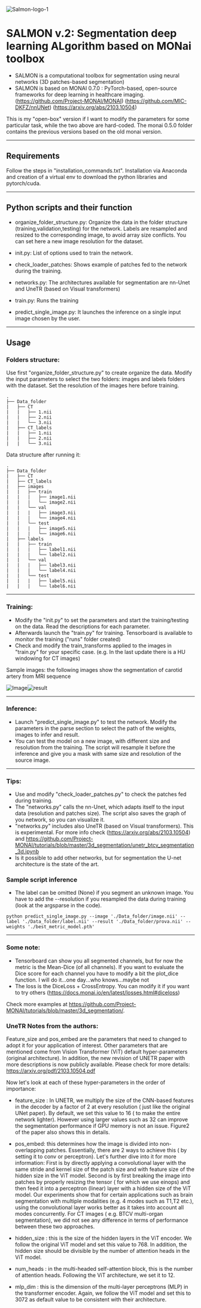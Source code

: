 ![Salmon-logo-1](old/images/salmon_for_malamute.JPG)
# SALMON v.2: Segmentation deep learning ALgorithm based on MONai toolbox
- SALMON is a computational toolbox for segmentation using neural networks (3D patches-based segmentation)
- SALMON is based on MONAI 0.7.0 : PyTorch-based, open-source frameworks for deep learning in healthcare imaging. 
(https://github.com/Project-MONAI/MONAI)
(https://github.com/MIC-DKFZ/nnUNet)
(https://arxiv.org/abs/2103.10504)

This is my "open-box" version if I want to modify the parameters for some particular task, while the two above are hard-coded. The monai 0.5.0 folder contains the previous versions based on the old monai version.

*******************************************************************************
## Requirements
Follow the steps in "installation_commands.txt". Installation via Anaconda and creation of a virtual env to download the python libraries and pytorch/cuda.
*******************************************************************************
## Python scripts and their function

- organize_folder_structure.py: Organize the data in the folder structure (training,validation,testing) for the network. 
Labels are resampled and resized to the corresponding image, to avoid array size conflicts. You can set here a new image resolution for the dataset. 

- init.py: List of options used to train the network. 

- check_loader_patches: Shows example of patches fed to the network during the training.  

- networks.py: The architectures available for segmentation are nn-Unet and UneTR (based on Visual transformers)

- train.py: Runs the training

- predict_single_image.py: It launches the inference on a single input image chosen by the user.
*******************************************************************************
## Usage
### Folders structure:

Use first "organize_folder_structure.py" to create organize the data.
Modify the input parameters to select the two folders: images and labels folders with the dataset. Set the resolution of the images here before training.

    .
	├── Data_folder                   
	|   ├── CT               
	|   |   ├── 1.nii 
    |   |   ├── 2.nii 	
	|   |   └── 3.nii                     
	|   ├── CT_labels                         
	|   |   ├── 1.nii 
    |   |   ├── 2.nii 	
	|   |   └── 3.nii  

Data structure after running it:

	.
	├── Data_folder  
	|   ├── CT  
	|   ├── CT_labels 
	|   ├── images              
	|   |   ├── train             
	|   |   |   ├── image1.nii              
	|   |   |   └── image2.nii                     
	|   |   └── val             
	|   |   |   ├── image3.nii             
	|   |   |   └── image4.nii
	|   |   └── test             
	|   |   |   ├── image5.nii              
	|   |   |   └── image6.nii
	|   ├── labels              
	|   |   ├── train             
	|   |   |   ├── label1.nii              
	|   |   |   └── label2.nii                     
	|   |   └── val             
	|   |   |   ├── label3.nii             
	|   |   |   └── label4.nii
	|   |   └── test             
	|   |   |   ├── label5.nii              
	|   |   |   └── label6.nii
	
*******************************************************************************
### Training:
- Modify the "init.py" to set the parameters and start the training/testing on the data. Read the descriptions for each parameter.
- Afterwards launch the "train.py" for training. Tensorboard is available to monitor the training ("runs" folder created)	
- Check and modify the train_transforms applied to the images  in "train.py" for your specific case. (e.g. In the last update there is a HU windowing for CT images)

Sample images: the following images show the segmentation of carotid artery from MRI sequence

![Image](old/images/image.gif)![result](old/images/result.gif)

*******************************************************************************
### Inference:
- Launch "predict_single_image.py" to test the network. Modify the parameters in the parse section to select the path of the weights, images to infer and result. 
- You can test the model on a new image, with different size and resolution from the training. The script will resample it before the inference and give you a mask
with same size and resolution of the source image.
*******************************************************************************
### Tips:
- Use and modify "check_loader_patches.py" to check the patches fed during training. 
- The "networks.py" calls the nn-Unet, which adapts itself to the input data (resolution and patches size). The script also saves the graph of you network, so you can visualize it. 
- "networks.py" includes also UneTR (based on Visual transformers). This is experimental. For more info check (https://arxiv.org/abs/2103.10504) and https://github.com/Project-MONAI/tutorials/blob/master/3d_segmentation/unetr_btcv_segmentation_3d.ipynb
- Is it possible to add other networks, but for segmentation the U-net architecture is the state of the art.

### Sample script inference
- The label can be omitted (None) if you segment an unknown image. You have to add the --resolution if you resampled the data during training (look at the argsparse in the code).
```console
python predict_single_image.py --image './Data_folder/image.nii' --label './Data_folder/label.nii' --result './Data_folder/prova.nii' --weights './best_metric_model.pth'
```
*******************************************************************************

### Some note:
- Tensorboard can show you all segmented channels, but for now the metric is the Mean-Dice (of all channels). If you want to evaluate the Dice score for each channel you 
  have to modify a bit the plot_dice function. I will do it...one day...who knows...maybe not
- The loss is the DiceLoss + CrossEntropy. You can modify it if you want to try others (https://docs.monai.io/en/latest/losses.html#diceloss)

Check more examples at https://github.com/Project-MONAI/tutorials/blob/master/3d_segmentation/.

### UneTR Notes from the authors:

Feature_size and pos_embed are the parameters that need to changed to adopt it for your application of interest. Other parameters that are mentioned come from Vision Transformer (ViT) default hyper-parameters (original architecture). In addition, the new revision of UNETR paper with more descriptions is now publicly available. Please check for more details:
https://arxiv.org/pdf/2103.10504.pdf

Now let's look at each of these hyper-parameters in the order of importance:

- feature_size : In UNETR, we multiply the size of the CNN-based features in the decoder by a factor of 2 at every resolution ( just like the original UNet paper). By default, we set this value to 16 ( to make the entire network lighter). However using larger values such as 32 can improve the segmentation performance if GPU memory is not an issue. Figure2 of the paper also shows this in details.

- pos_embed: this determines how the image is divided into non-overlapping patches. Essentially, there are 2 ways to achieve this ( by setting it to conv or perceptron). Let's further dive into it for more information:
First is by directly applying a convolutional layer with the same stride and kernel size of the patch size and with feature size of the hidden size in the ViT model. Second is by first breaking the image into patches by properly resizing the tensor ( for which we use einops) and then feed it into a perceptron (linear) layer with a hidden size of the ViT model. Our experiments show that for certain applications such as brain segmentation with multiple modalities (e.g. 4 modes such as T1,T2 etc.), using the convolutional layer works better as it takes into account all modes concurrently. For CT images ( e.g. BTCV multi-organ segmentation), we did not see any difference in terms of performance between these two approaches.

- hidden_size : this is the size of the hidden layers in the ViT encoder. We follow the original ViT model and set this value to 768. In addition, the hidden size should be    divisible by the number of attention heads in the ViT model.

- num_heads : in the multi-headed self-attention block, this is the number of attention heads. Following the ViT architecture, we set it to 12.

- mlp_dim : this is the dimension of the multi-layer perceptrons (MLP) in the transformer encoder. Again, we follow the ViT model and set this to 3072 as default value to be     consistent with their architecture.

